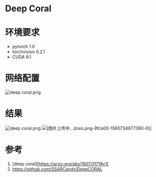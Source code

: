 # Deep Coral



# 环境要求
- pytorch 1.0
- torchvision 0.2.1
- CUDA 9.1

# 网络配置
![deep coral.png](https://upload-images.jianshu.io/upload_images/16293451-328e07c23bb9234f.png?imageMogr2/auto-orient/strip%7CimageView2/2/w/1240)

# 结果
![deep coral.png](https://upload-images.jianshu.io/upload_images/16293451-328e07c23bb9234f.png?imageMogr2/auto-orient/strip%7CimageView2/2/w/1240)
![[图片上传中...(loss.png-9fca00-1560734677390-0)]
](https://upload-images.jianshu.io/upload_images/16293451-3d9140c8250a303c.png?imageMogr2/auto-orient/strip%7CimageView2/2/w/1240)


# 参考

1. [deep coral][https://arxiv.org/abs/1607.01719v1]
2. https://github.com/SSARCandy/DeepCORAL
